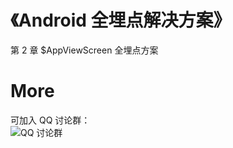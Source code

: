 # 《Android 全埋点解决方案》

第 2 章 $AppViewScreen 全埋点方案

# More
可加入 QQ 讨论群：<br>
![ QQ 讨论群](https://github.com/wangzhzh/AutoTrackAppClick1/blob/master/screenshots/img001.jpeg)
